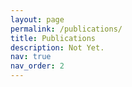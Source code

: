 ```yaml
---
layout: page
permalink: /publications/
title: Publications
description: Not Yet.
nav: true
nav_order: 2
---
```


<!-- _pages/publications.md -->

<!-- Bibsearch Feature -->

<!-- {% include bib_search.liquid %}

<div class="publications">

{% bibliography %}

</div> -->
